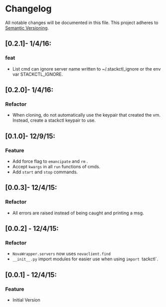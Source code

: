 # Changelog
All notable changes will be documented in this file.
This project adheres to [Semantic Versioning](http://semver.org/).


## [0.2.1]- 1/4/16:
### feat

- List cmd can ignore server name written to ~/.stackctl_ignore or the env var STACKCTL_IGNORE.


## [0.2.0]- 1/4/16:
### Refactor

- When cloning, do not automatically use the keypair that created the vm.  Instead, create a stackctl keypair to use.


## [0.1.0]- 12/9/15:
### Feature

- Add force flag to `emancipate` and `rm` .
- Accept `kwargs` in all `run` functions of cmds.
- Add `start` and `stop` commands.


## [0.0.3]- 12/4/15:
### Refactor

- All errors are raised instead of being caught and printing a msg.


## [0.0.2] - 12/4/15:
### Refactor

- `NovaWrapper.servers` now uses `novaclient.find`
- `__init__.py` import modules for easier use when using `import `tackctl`.


## [0.0.1] - 12/4/15:
### Feature

- Initial Version
